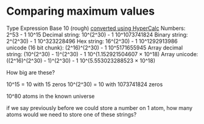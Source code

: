 # Comparing maximum values

Type                    Expression                      Base 10 (rough) [converted using HyperCalc](https://mrob.com/pub/comp/hypercalc/hypercalc-javascript.html)
Numbers:                2^53 - 1                        10^15
Decimal string:         10^(2^30)     - 1               10^1073741824
Binary string:          2^(2^30)      - 1               10^323228496
Hex string:             16^(2^30)     - 1               10^1292913986
unicode (16 bit chunk): (2^16)^(2^30) - 1               10^5171655945
Array decimal string:   (10^(2^30) - 1)^(2^30) - 1      10^(1.152921504607 × 10^18)
Array unicode:          ((2^16)^(2^30) - 1)^(2^30) - 1  10^(5.553023288523 × 10^18)

How big are these?

10^15 = 10 with 15 zeros
10^(2^30) = 10 with 1073741824 zeros


10^80 atoms in the known universe

if we say previously before we could store a number on 1 atom, how many atoms would we need to store one of these strings?
